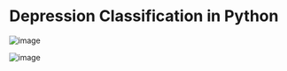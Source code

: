 # Depression Classification in Python
![image](https://github.com/user-attachments/assets/aea4333f-15be-4f54-8afa-9a95946f9c34)

![image](https://github.com/user-attachments/assets/7781e581-124d-4bdf-89dd-903b785e4288)
